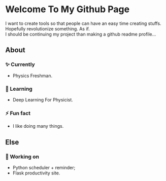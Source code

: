 # Welcome To My Github Page
I want to create tools so that people can have an easy time creating stuffs.<br>
Hopefully revolutionize something. As if.<br>
I should be continuing my project than making a github readme profile...

## About
### ✨ Currently
- Physics Freshman.

### 🌱 Learning 
- Deep Learning For Physicist.

### ⚡ Fun fact
- I like doing many things.

## Else
### 🔭 Working on 
- Python scheduler + reminder;
- Flask productivity site.

